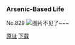 ### Arsenic-Based Life
No.829
![图片不见了~~~](https://imgs.xkcd.com/comics/arsenic_based_life.png)

[原址](https://xkcd.com//829) [下载](https://imgs.xkcd.com/comics/arsenic_based_life.png)

